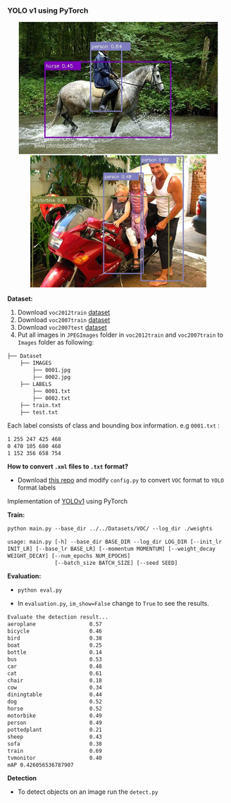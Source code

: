 ### YOLO v1 using PyTorch

<div align="center">
<img src="/results/res_1.jpg" height="300px"/>
<img src="/results/res_2.jpg" height="300px"/>
</div>

**Dataset:**
1. Download `voc2012train` [dataset](http://host.robots.ox.ac.uk/pascal/VOC/voc2012/VOCtrainval_11-May-2012.tar)
2. Download `voc2007train` [dataset](http://host.robots.ox.ac.uk/pascal/VOC/voc2007/VOCtrainval_06-Nov-2007.tar)
3. Download `voc2007test` [dataset](http://host.robots.ox.ac.uk/pascal/VOC/voc2007/VOCtest_06-Nov-2007.tar)
4. Put all images in `JPEGImages` folder in `voc2012train` and `voc2007train` to `Images` folder as following:
```
├── Dataset 
    ├── IMAGES
        ├── 0001.jpg
        ├── 0002.jpg
    ├── LABELS
        ├── 0001.txt
        ├── 0002.txt
    ├── train.txt
    ├── test.txt
```

Each label consists of class and bounding box information. e.g `0001.txt` : 
```
1 255 247 425 468
0 470 105 680 468
1 152 356 658 754
```
**How to convert `.xml` files to `.txt` format?**
* Download [this repo](https://github.com/yakhyo/YOLO2VOC) and modify `config.py` to convert `VOC` format to `YOLO` format labels

Implementation of [YOLOv1](https://arxiv.org/pdf/1506.02640.pdf) using PyTorch

**Train:**

```
python main.py --base_dir ../../Datasets/VOC/ --log_dir ./weights 
```

```
usage: main.py [-h] --base_dir BASE_DIR --log_dir LOG_DIR [--init_lr INIT_LR] [--base_lr BASE_LR] [--momentum MOMENTUM] [--weight_decay WEIGHT_DECAY] [--num_epochs NUM_EPOCHS]
               [--batch_size BATCH_SIZE] [--seed SEED]
```

**Evaluation:**

- `python eval.py`

- In `evaluation.py`, `im_show=False` change to `True` to see the results.

```
Evaluate the detection result...
aeroplane                 0.57
bicycle                   0.46
bird                      0.38
boat                      0.25
bottle                    0.14
bus                       0.53
car                       0.48
cat                       0.61
chair                     0.18
cow                       0.34
diningtable               0.44
dog                       0.52
horse                     0.52
motorbike                 0.49
person                    0.49
pottedplant               0.21
sheep                     0.43
sofa                      0.38
train                     0.69
tvmonitor                 0.40
mAP 0.426056536787907
```

**Detection**
- To detect objects on an image run the `detect.py` 
